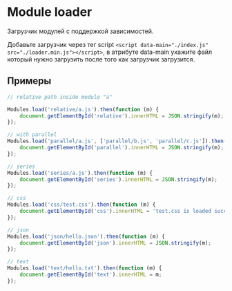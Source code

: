# Module loader

Загрузчик модулей с поддержкой зависимостей.

Добавьте загрузчик через тег script `<script data-main="./index.js" src="./loader.min.js"></script>`, в атрибуте data-main укажите файл который нужно загрузить после того как загрузчик загрузится.

## Примеры

```javascript
// relative path inside module "a"

Modules.load('relative/a.js').then(function (m) {
	document.getElementById('relative').innerHTML = JSON.stringify(m);
});

// with parallel
Modules.load('parallel/a.js', ['parallel/b.js', 'parallel/c.js']).then(function (m) {
	document.getElementById('parallel').innerHTML = JSON.stringify(m);
});

// series
Modules.load('series/a.js').then(function (m) {
	document.getElementById('series').innerHTML = JSON.stringify(m);
});

// css
Modules.load('css/test.css').then(function (m) {
	document.getElementById('css').innerHTML = 'test.css is loaded successfully';
});

// json
Modules.load('json/hello.json').then(function (m) {
	document.getElementById('json').innerHTML = JSON.stringify(m);
});

// text
Modules.load('text/hello.txt').then(function (m) {
	document.getElementById('text').innerHTML = m;
});
```
